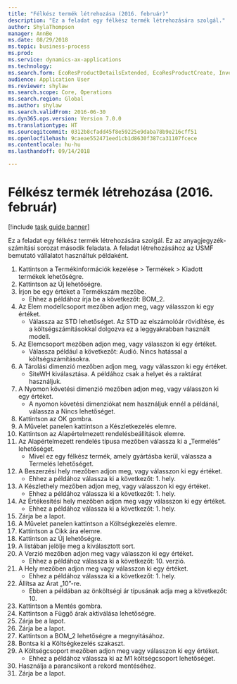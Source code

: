 ```yaml
--- 
title: "Félkész termék létrehozása (2016. február)"
description: "Ez a feladat egy félkész termék létrehozására szolgál."
author: ShylaThompson
manager: AnnBe
ms.date: 08/29/2018
ms.topic: business-process
ms.prod: 
ms.service: dynamics-ax-applications
ms.technology: 
ms.search.form: EcoResProductDetailsExtended, EcoResProductCreate, InventItemOrderSetup, InventItemPrice
audience: Application User
ms.reviewer: shylaw
ms.search.scope: Core, Operations
ms.search.region: Global
ms.author: shylaw
ms.search.validFrom: 2016-06-30
ms.dyn365.ops.version: Version 7.0.0
ms.translationtype: HT
ms.sourcegitcommit: 0312b8cfadd45f8e59225e9daba78b9e216cff51
ms.openlocfilehash: 9caeae552471eed1cb1d8630f387ca31107fcece
ms.contentlocale: hu-hu
ms.lasthandoff: 09/14/2018

---
```

# <a name="create-a-semi-finished-product-february-2016"></a>Félkész termék létrehozása (2016. február)

[!include [task guide banner](../../includes/task-guide-banner.md)]

Ez a feladat egy félkész termék létrehozására szolgál. Ez az anyagjegyzék-számítási sorozat második feladata. A feladat létrehozásához az USMF bemutató vállalatot használtuk példaként.

1. Kattintson a Termékinformációk kezelése > Termékek > Kiadott termékek lehetőségre.
2. Kattintson az Új lehetőségre.
3. Írjon be egy értéket a Termékszám mezőbe.
    * Ehhez a példához írja be a következőt: BOM_2.  
4. Az Elem modellcsoport mezőben adjon meg, vagy válasszon ki egy értéket.
    * Válassza az STD lehetőséget. Az STD az elszámolóár rövidítése, és a költségszámításokkal dolgozva ez a leggyakrabban használt modell.  
5. Az Elemcsoport mezőben adjon meg, vagy válasszon ki egy értéket.
    * Válassza például a következőt: Audió. Nincs hatással a költségszámításokra.  
6. A Tárolási dimenzió mezőben adjon meg, vagy válasszon ki egy értéket.
    * SiteWH kiválasztása. A példához csak a helyet és a raktárat használjuk.  
7. A Nyomon követési dimenzió mezőben adjon meg, vagy válasszon ki egy értéket.
    * A nyomon követési dimenziókat nem használjuk ennél a példánál, válassza a Nincs lehetőséget.  
8. Kattintson az OK gombra.
9. A Művelet panelen kattintson a Készletkezelés elemre.
10. Kattintson az Alapértelmezett rendelésbeállítások elemre.
11. Az Alapértelmezett rendelés típusa mezőben válassza ki a „Termelés” lehetőséget.
    * Mivel ez egy félkész termék, amely gyártásba kerül, válassza a Termelés lehetőséget.  
12. A Beszerzési hely mezőben adjon meg, vagy válasszon ki egy értéket.
    * Ehhez a példához válassza ki a következőt: 1. hely.  
13. A Készlethely mezőben adjon meg, vagy válasszon ki egy értéket.
    * Ehhez a példához válassza ki a következőt: 1. hely.  
14. Az Értékesítési hely mezőben adjon meg vagy válasszon ki egy értéket.
    * Ehhez a példához válassza ki a következőt: 1. hely.  
15. Zárja be a lapot.
16. A Művelet panelen kattintson a Költségkezelés elemre.
17. Kattintson a Cikk ára elemre.
18. Kattintson az Új lehetőségre.
19. A listában jelölje meg a kiválasztott sort.
20. A Verzió mezőben adjon meg vagy válasszon ki egy értéket.
    * Ehhez a példához válassza ki a következőt: 10. verzió.  
21. A Hely mezőben adjon meg vagy válasszon ki egy értéket.
    * Ehhez a példához válassza ki a következőt: 1. hely.  
22. Állítsa az Árat „10”-re.
    * Ebben a példában az önköltségi ár típusának adja meg a következőt: 10.  
23. Kattintson a Mentés gombra.
24. Kattintson a Függő árak aktiválása lehetőségre.
25. Zárja be a lapot.
26. Zárja be a lapot.
27. Kattintson a BOM_2 lehetőségre a megnyitásához.
28. Bontsa ki a Költségkezelés szakaszt.
29. A Költségcsoport mezőben adjon meg vagy válasszon ki egy értéket.
    * Ehhez a példához válassza ki az M1 költségcsoport lehetőséget.  
30. Használja a parancsikont a rekord mentéséhez.
31. Zárja be a lapot.


